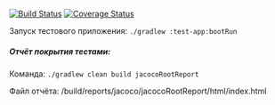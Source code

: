 [![Build Status](https://travis-ci.org/valery1707/test-serialization.svg)](https://travis-ci.org/valery1707/test-serialization)
[![Coverage Status](https://coveralls.io/repos/valery1707/test-serialization/badge.svg?branch=master&service=github)](https://coveralls.io/github/valery1707/test-serialization?branch=master)

Запуск тестового приложения: `./gradlew :test-app:bootRun`

##### Отчёт покрытия тестами:
Команда: `./gradlew clean build jacocoRootReport`

Файл отчёта: /build/reports/jacoco/jacocoRootReport/html/index.html
